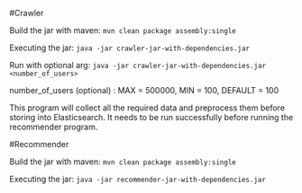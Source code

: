 #Crawler

Build the jar with maven: `mvn clean package assembly:single`

Executing the jar: `java -jar crawler-jar-with-dependencies.jar`

Run with optional arg: `java -jar crawler-jar-with-dependencies.jar <number_of_users>`

number_of_users (optional) : MAX = 500000, MIN = 100, DEFAULT = 100

This program will collect all the required data and preprocess them before storing into Elasticsearch. 
It needs to be run successfully before running the recommender program.

#Recommender

Build the jar with maven: `mvn clean package assembly:single`

Executing the jar: `java -jar recommender-jar-with-dependencies.jar`